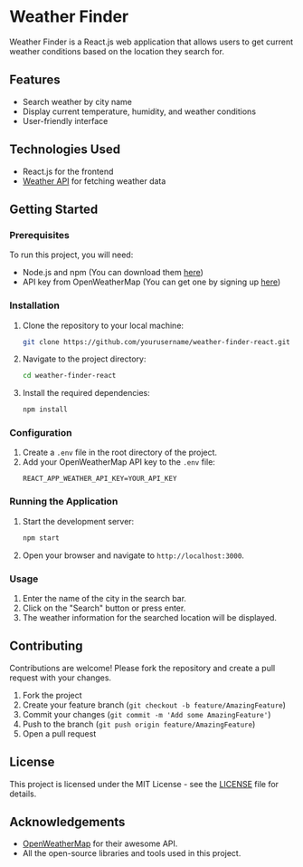 # Weather Finder

Weather Finder is a React.js web application that allows users to get current weather conditions based on the location they search for.

## Features

- Search weather by city name
- Display current temperature, humidity, and weather conditions
- User-friendly interface

## Technologies Used

- React.js for the frontend
- [Weather API](https://openweathermap.org/api) for fetching weather data

## Getting Started

### Prerequisites

To run this project, you will need:

- Node.js and npm (You can download them [here](https://nodejs.org/))
- API key from OpenWeatherMap (You can get one by signing up [here](https://home.openweathermap.org/users/sign_up))

### Installation

1. Clone the repository to your local machine:
    ```sh
    git clone https://github.com/yourusername/weather-finder-react.git
    ```
2. Navigate to the project directory:
    ```sh
    cd weather-finder-react
    ```
3. Install the required dependencies:
    ```sh
    npm install
    ```

### Configuration

1. Create a `.env` file in the root directory of the project.
2. Add your OpenWeatherMap API key to the `.env` file:
    ```env
    REACT_APP_WEATHER_API_KEY=YOUR_API_KEY
    ```

### Running the Application

1. Start the development server:
    ```sh
    npm start
    ```
2. Open your browser and navigate to `http://localhost:3000`.

### Usage

1. Enter the name of the city in the search bar.
2. Click on the "Search" button or press enter.
3. The weather information for the searched location will be displayed.

## Contributing

Contributions are welcome! Please fork the repository and create a pull request with your changes.

1. Fork the project
2. Create your feature branch (`git checkout -b feature/AmazingFeature`)
3. Commit your changes (`git commit -m 'Add some AmazingFeature'`)
4. Push to the branch (`git push origin feature/AmazingFeature`)
5. Open a pull request

## License

This project is licensed under the MIT License - see the [LICENSE](LICENSE) file for details.

## Acknowledgements

- [OpenWeatherMap](https://openweathermap.org/) for their awesome API.
- All the open-source libraries and tools used in this project.